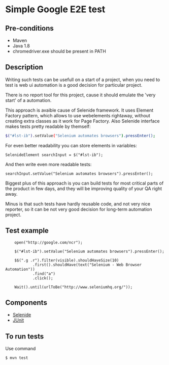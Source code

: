 # Simple Google E2E test

## Pre-conditions

* Maven
* Java 1.8
* chromedriver.exe should be present in PATH

## Description

Writing such tests can be usefull on a start of a project,
when you need to test is web ui automation is a good decision for particular project.

There is no report tool for this project, cause it should emulate the 'very start'
of a automation.

This approach is avaible cause of Selenide framework. It uses Element Factory pattern, which allows
to use webelements rightaway, without creating extra classes as it work for Page Factory. Also Selenide
interface makes tests pretty readable by themself:

 ```sh
 $("#lst-ib").setValue("Selenium automates browsers").pressEnter();
 ```

 For even better readability you can store elements in variables:

 ```
 SelenideElement searchInput = $("#lst-ib");
 ```

 And then write even more readable tests:

 ```
 searchInput.setValue("Selenium automates browsers").pressEnter();
 ```

Biggest plus of this approach is you can build tests for most critical parts of the product in few days, and they
will be improving quality of your QA right away.

Minus is that such tests have hardly reusable code, and not very nice reporter, so it can be not very good decision
for long-term automation project.

## Test example

```
    open("http://google.com/ncr");

    $("#lst-ib").setValue("Selenium automates browsers").pressEnter();

    $$(".g .r").filter(visible).shouldHaveSize(10)
            .first().shouldHave(text("Selenium - Web Browser Automation"))
            .find("a")
            .click();

    Wait().until(urlToBe("http://www.seleniumhq.org/"));
```

## Components

* [Selenide](http://selenide.org/index.html)
* [JUnit](http://junit.org/junit4/)

## To run tests

Use command

```sh
$ mvn test
```
